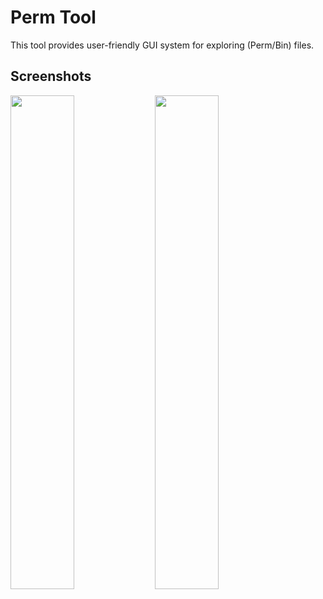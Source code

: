 # Perm Tool
This tool provides user-friendly GUI system for exploring (Perm/Bin) files.

## Screenshots
<img src="https://github.com/SDmodding/PermTool/assets/29150970/a2521d38-131b-4f66-8a95-98e95ec24157" width="45%"/> <img src="https://github.com/SDmodding/PermTool/assets/29150970/c4d4b2ba-aa6f-465f-91cd-92de90592395" width="45%"/>
